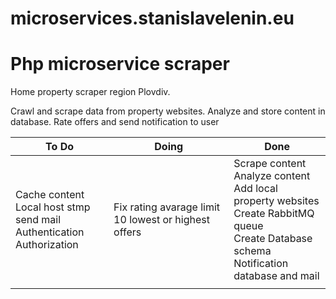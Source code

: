 # microservices.stanislavelenin.eu

<h1>Php microservice scraper</h1>

<p>Home property scraper region Plovdiv.</p>
<p>Crawl and scrape data from property websites. Analyze and store content in database. Rate offers and send notification to user</p>

<table>
  <thead>
    <th>To Do</th>
    <th>Doing</th>
    <th>Done</th>
  </thead>
  <tr>
    <td>
      Cache content<br>
      Local host stmp send mail<br>
      Authentication<br>
      Authorization<br>
    </td>
    <td>
      Fix rating avarage limit 10 lowest or highest offers <br>
    </td>
    <td>
      Scrape content <br>
      Analyze content <br>
      Add local property websites<br>
      Create RabbitMQ queue <br>
      Create Database schema<br>
      Notification database and mail<br>
    </td>
  </tr>
  <tr>
    <td></td>
    <td></td>
    <td></td>
  </tr>
</table>
